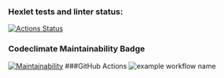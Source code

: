 ### Hexlet tests and linter status:
[![Actions Status](https://github.com/AlexStolbov/python-project-lvl1/workflows/hexlet-check/badge.svg)](https://github.com/AlexStolbov/python-project-lvl1/actions)
### Codeclimate Maintainability Badge
[![Maintainability](https://api.codeclimate.com/v1/badges/a99a88d28ad37a79dbf6/maintainability)](https://codeclimate.com/github/codeclimate/codeclimate/maintainability)
###GitHub Actions
![example workflow name](https://github.com/AlexStolbov/python-project-lvl1/workflows/Python%20CI/badge.svg)
